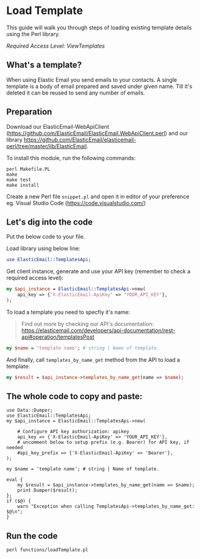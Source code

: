 # Load Template

This guide will walk you through steps of loading existing template details using the Perl library. 

*Required Access Level: ViewTemplates*

## What's a template?
When using Elastic Email you send emails to your contacts. A single template is a body of  email prepared and saved under given name. Till it's deleted it can be reused to send any number of emails.

## Preparation

Download our ElasticEmail-WebApiClient (https://github.com/ElasticEmail/ElasticEmail.WebApiClient.perl) and our library https://github.com/ElasticEmail/elasticemail-perl/tree/master/lib/ElasticEmail.

To install this module, run the following commands:

	perl Makefile.PL
	make
	make test
	make install
    
Create a new Perl file `snippet.pl` and open it in editor of your preference eg. Visual Studio Code (https://code.visualstudio.com/)

## Let's dig into the code

Put the below code to your file.

Load library using below line:

```perl
use ElasticEmail::TemplatesApi;
```

Get client instance, generate and use your API key (remember to check a required access level): 

```perl
my $api_instance = ElasticEmail::TemplatesApi->new(
    api_key => {'X-ElasticEmail-ApiKey' => 'YOUR_API_KEY'},
);
```

To load a template you need to specfiy it's name:

> Find out more by checking our API's documentation: https://elasticemail.com/developers/api-documentation/rest-api#operation/templatesPost

```perl
my $name = 'template name'; # string | Name of template.
```

And finally, call `templates_by_name_get` method from the API to load a template: 

```perl
my $result = $api_instance->templates_by_name_get(name => $name);
```

## The whole code to copy and paste:
```
use Data::Dumper;
use ElasticEmail::TemplatesApi;
my $api_instance = ElasticEmail::TemplatesApi->new(

    # Configure API key authorization: apikey
    api_key => {'X-ElasticEmail-ApiKey' => 'YOUR_API_KEY'},
    # uncomment below to setup prefix (e.g. Bearer) for API key, if needed
    #api_key_prefix => {'X-ElasticEmail-ApiKey' => 'Bearer'},
);

my $name = 'template name'; # string | Name of template.

eval {
    my $result = $api_instance->templates_by_name_get(name => $name);
    print Dumper($result);
};
if ($@) {
    warn "Exception when calling TemplatesApi->templates_by_name_get: $@\n";
}
```

## Run the code
```
perl functions/loadTemplate.pl
```